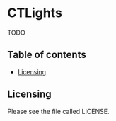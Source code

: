 CTLights
========

TODO

## Table of contents

- [Licensing](#licensing)

## Licensing

Please see the file called LICENSE.
